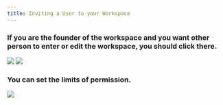 ```yaml
---
title: Inviting a User to your Workspace
---
```

### If you are the founder of the workspace and you want other person to enter or edit the workspace, you should click there.


![](https://cloud.githubusercontent.com/assets/26155270/23694875/40fef530-0417-11e7-913f-9df1f1ad6492.jpg) ![](https://cloud.githubusercontent.com/assets/26155270/23694955/c1870f1c-0417-11e7-8261-2ea8958053a0.jpg)


### You can set the limits of permission.  


![](https://cloud.githubusercontent.com/assets/26155270/23695651/4b2a4830-041b-11e7-9eae-e3ba457ce1bc.png)
